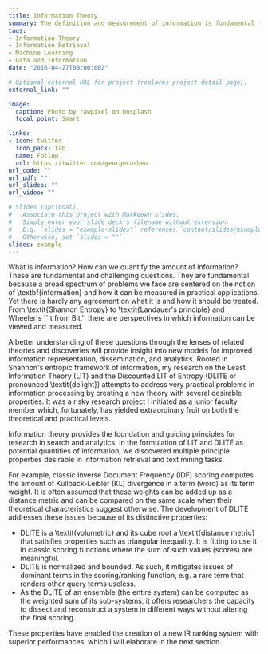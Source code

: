 ```yaml
---
title: Information Theory
summary: The definition and measurement of information is fundamental to methods for information retrieval, text mining, and machine learning. 
tags:
- Information Theory
- Information Retrieval
- Machine Learning
- Data and Information
date: "2016-04-27T00:00:00Z"

# Optional external URL for project (replaces project detail page).
external_link: ""

image:
  caption: Photo by rawpixel on Unsplash
  focal_point: Smart

links:
- icon: twitter
  icon_pack: fab
  name: Follow
  url: https://twitter.com/georgecushen
url_code: ""
url_pdf: ""
url_slides: ""
url_video: ""

# Slides (optional).
#   Associate this project with Markdown slides.
#   Simply enter your slide deck's filename without extension.
#   E.g. `slides = "example-slides"` references `content/slides/example-slides.md`.
#   Otherwise, set `slides = ""`.
slides: example
---
```


What is information? How can we quantify the amount of information? These are fundamental and challenging questions. They are fundamental because a broad spectrum of problems we face are centered on the notion of \textbf{information} and how it can be measured in practical applications. Yet there is hardly any agreement on what it is and how it should be treated. From \textit{Shannon Entropy} to \textit{Landauer's principle} and Wheeler's ``It from Bit,'' there are perspectives in which information can be viewed and measured. 

A better understanding of these questions through the lenses of related theories and discoveries will provide insight into new models for improved information representation, dissemination, and analytics. Rooted in Shannon's entropic framework of information, my research on the Least Information Theory (LIT) and the Discounted LIT of Entropy (DLITE or pronounced \textit{delight}) attempts to address very practical problems in information processing by creating a new theory with several desirable properties. It was a risky research project I initiated as a junior faculty member which, fortunately, has yielded extraordinary fruit on both the theoretical and practical levels. 

Information theory provides the foundation and guiding principles for research in search and analytics. In the formulation of LIT and DLITE as potential quantities of information, we discovered multiple principle properties desirable in information retrieval and text mining tasks. 

For example, classic Inverse Document Frequency (IDF) scoring computes the amount of Kullback-Leibler (KL) divergence in a term (word) as its term weight. It is often assumed that these weights can be added up as a distance metric and can be compared on the same scale when their theoretical characteristics suggest otherwise. The development of DLITE addresses these issues because of its distinctive properties: 


+ DLITE is a \textit{volumetric} and its cube root a \textit{distance metric} that satisfies properties such as triangular inequality. It is fitting to use it in classic scoring functions where the sum of such values (scores) are meaningful. 
+ DLITE is normalized and bounded. As such, it mitigates issues of dominant terms in the scoring/ranking function, e.g. a rare term that renders other query terms useless. 
+ As the DLITE of an ensemble (the entire system) can be computed as the weighted sum of its sub-systems, it offers researchers the capacity to dissect and reconstruct a system in different ways without altering the final scoring.

These properties have enabled the creation of a new IR ranking system with superior performances, which I will elaborate in the next section. 
